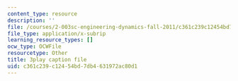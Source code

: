 ```yaml
---
content_type: resource
description: ''
file: /courses/2-003sc-engineering-dynamics-fall-2011/c361c239c12454bd7db4631972ac80d1_mB_rrEN_Ltc.srt
file_type: application/x-subrip
learning_resource_types: []
ocw_type: OCWFile
resourcetype: Other
title: 3play caption file
uid: c361c239-c124-54bd-7db4-631972ac80d1
---
```

